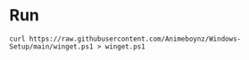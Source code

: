 # Run
```curl
curl https://raw.githubusercontent.com/Animeboynz/Windows-Setup/main/winget.ps1 > winget.ps1
```
